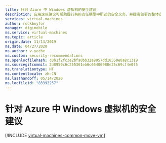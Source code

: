```yaml
---
title: 针对 Azure 中 Windows 虚拟机的安全建议
description: 应用这些建议可帮助履行共担责任模型中所述的安全义务，并提高部署的整体安全性。
services: virtual-machines
author: rockboyfor
manager: digimobile
ms.service: virtual-machines
ms.topic: article
origin.date: 11/13/2019
ms.date: 04/27/2020
ms.author: v-yeche
ms.custom: security-recommendations
ms.openlocfilehash: c0b1f2fc3e2bfa0bb32a9057dd18550e0a8c1319
ms.sourcegitcommit: 2d8950c6c255361eb6c66406988e25c69cf4e0f5
ms.translationtype: HT
ms.contentlocale: zh-CN
ms.lasthandoff: 05/14/2020
ms.locfileid: "83392257"
---
```

# <a name="security-recommendations-for-windows-virtual-machines-in-azure"></a>针对 Azure 中 Windows 虚拟机的安全建议

[!INCLUDE [virtual-machines-common-move-vm](../../../includes/virtual-machines-security-recommendations.md)]

<!-- Update_Description: update meta properties, wording update, update link -->